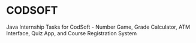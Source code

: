 # CODSOFT
Java Internship Tasks for CodSoft - Number Game, Grade Calculator, ATM Interface, Quiz App, and Course Registration System
